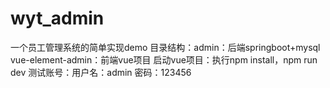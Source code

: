 # wyt_admin
一个员工管理系统的简单实现demo
目录结构：admin：后端springboot+mysql 
          vue-element-admin：前端vue项目
启动vue项目：执行npm install，npm run dev
测试账号：用户名：admin 密码：123456
